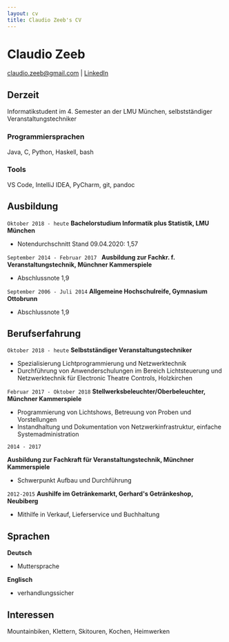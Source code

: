 ```yaml
---
layout: cv
title: Claudio Zeeb's CV
---
```

# Claudio Zeeb

<div id="webaddress">
<a href="mailto:claudio.zeeb@gmail.com">claudio.zeeb@gmail.com</a>
| <a href="https://www.linkedin.com/in/claudio-zeeb-0450a118a/">LinkedIn</a>
</div>


## Derzeit

Informatikstudent im 4. Semester an der LMU München, selbstständiger Veranstaltungstechniker

### Programmiersprachen

Java, C, Python, Haskell, bash

### Tools

VS Code, IntelliJ IDEA, PyCharm, git, pandoc

## Ausbildung

`Oktober 2018 - heute`
__Bachelorstudium Informatik plus Statistik, LMU München__

- Notendurchschnitt Stand 09.04.2020: 1,57

`September 2014 - Februar 2017 `
__Ausbildung zur Fachkr. f. Veranstaltungstechnik, Münchner Kammerspiele__

- Abschlussnote 1,9

`September 2006 - Juli 2014`
__Allgemeine Hochschulreife, Gymnasium Ottobrunn__

- Abschlussnote 1,9

## Berufserfahrung

`Oktober 2018 - heute`
__Selbstständiger Veranstaltungstechniker__

- Spezialisierung Lichtprogrammierung und Netzwerktechnik
- Durchführung von Anwenderschulungen im Bereich Lichtsteuerung und Netzwerktechnik für Electronic Theatre Controls, Holzkirchen

`Februar 2017 - Oktober 2018`
__Stellwerksbeleuchter/Oberbeleuchter, Münchner Kammerspiele__

- Programmierung von Lichtshows, Betreuung von Proben und Vorstellungen
- Instandhaltung und Dokumentation von Netzwerkinfrastruktur, einfache Systemadministration

`2014 - 2017`

__Ausbildung zur Fachkraft für Veranstaltungstechnik, Münchner Kammerspiele__

- Schwerpunkt Aufbau und Durchführung 

`2012-2015`
__Aushilfe im Getränkemarkt, Gerhard's Getränkeshop, Neubiberg__

- Mithilfe in Verkauf, Lieferservice und Buchhaltung

## Sprachen
__Deutsch__ 

- Muttersprache 

__Englisch__

- verhandlungssicher

## Interessen

Mountainbiken, Klettern, Skitouren, Kochen, Heimwerken

<!-- ### Footer

Last updated: April 2020 -->


